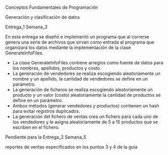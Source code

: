 Conceptos Fundamentales de Programación

Generación y clasificación de datos

Entrega_1 Semana_3

En esta entrega se diseñó e implementó un programa que al correrse genera una serie de archivos que sirvan como entrada al programa que organizará los datos mediante la implementación de la clase GenerateInfoFiles.

- La clase GenerateInfoFiles contiene arreglos como fuente de datos para los nombres, apellidos, productos y costo.
- La generación de vendedores se realiza escogiendo aleatoriamente un nombre y un apellido, la cantidad de vendedores se define en un parámetro.
- La generación de ficheros se realiza escogiendo aleatoriamente un producto y un valor (costo) aleatoriamente la cantidad de productos se define en un parámetro.
- Ambos métodos (generar vendedores y productos) contienen un hash para evitar registros duplicados.
- La generación del fichero de ventas crea un fichero para cada uno de los vendedores y le asigna aleatoriamente de 5 a 15 productos que se escriben en el fichero.

Pendiente para la Entrega_2 Semana_5

reportes de ventas especificados en los puntos 3 y 4 de la guía
